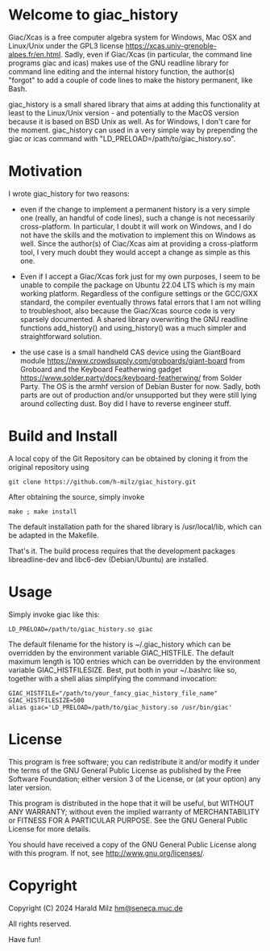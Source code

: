 Welcome to giac_history
=======================

Giac/Xcas is a free computer algebra system for Windows, Mac OSX and Linux/Unix under the GPL3 license <https://xcas.univ-grenoble-alpes.fr/en.html>. Sadly, even if Giac/Xcas (in particular, the command line programs giac and icas) makes use of the GNU readline library for command line editing and the internal history function, the author(s) "forgot" to add a couple of code lines to make the history permanent, like Bash. 

giac\_history is a small shared library that aims at adding this functionality at least to the Linux/Unix version - and potentially to the MacOS version because it is based on BSD Unix as well. As for Windows, I don't care for the moment. giac\_history can used in a very simple way by prepending the giac or icas command with "LD_PRELOAD=/path/to/giac\_history.so". 


Motivation
==========

I wrote giac\_history for two reasons: 

* even if the change to implement a permanent history is a very simple one (really, an handful of code lines), such a change is not necessarily cross-platform. In particular, I doubt it will work on Windows, and I do not have the skills and the motivation to implement this on Windows as well. Since the author(s) of Ciac/Xcas aim at providing a cross-platform tool, I very much doubt they would accept a change as simple as this one. 

* Even if I accept a Giac/Xcas fork just for my own purposes, I seem to be unable to compile the package on Ubuntu 22.04 LTS which is my main working platform. Regardless of the configure settings or the GCC/GXX standard, the compiler eventually throws fatal errors that I am not willing to troubleshoot, also because the Giac/Xcas source code is very sparsely documented. A shared library overwriting the GNU readline functions add\_history() and using\_history() was a much simpler and straightforward solution. 

* the use case is a small handheld CAS device using the GiantBoard module <https://www.crowdsupply.com/groboards/giant-board> from Groboard and the Keyboard Featherwing gadget <https://www.solder.party/docs/keyboard-featherwing/> from Solder Party. The OS is the armhf version of Debian Buster for now. Sadly, both parts are out of production and/or unsupported but they were still lying around collecting dust. Boy did I have to reverse engineer stuff. 



Build and Install
=================

A local copy of the Git Repository can be obtained by cloning it from
the original repository using

    git clone https://github.com/h-milz/giac_history.git 

After obtaining the source, simply invoke

    make ; make install

The default installation path for the shared library is /usr/local/lib, which can be adapted in the Makefile.

That's it. The build process requires that the development packages libreadline-dev and libc6-dev (Debian/Ubuntu) are installed. 


Usage
=====

Simply invoke giac like this:

    LD_PRELOAD=/path/to/giac_history.so giac

The default filename for the history is ~/.giac_history which can be overridden by the environment variable GIAC_HISTFILE. The default maximum length is 100 entries which can be overridden by the environment variable GIAC_HISTFILESIZE. Best, put both in your ~/.bashrc like so, together with a shell alias simplifying the command invocation: 

    GIAC_HISTFILE="/path/to/your_fancy_giac_history_file_name"
    GIAC_HISTFILESIZE=500
    alias giac='LD_PRELOAD=/path/to/giac_history.so /usr/bin/giac'




License
=======

This program is free software; you can redistribute it and/or modify
it under the terms of the GNU General Public License as published by
the Free Software Foundation; either version 3 of the License, or
(at your option) any later version.

This program is distributed in the hope that it will be useful,
but WITHOUT ANY WARRANTY; without even the implied warranty of
MERCHANTABILITY or FITNESS FOR A PARTICULAR PURPOSE.  See the
GNU General Public License for more details.

You should have received a copy of the GNU General Public License
along with this program. If not, see <http://www.gnu.org/licenses/>.

Copyright
=========

Copyright (C) 2024 Harald Milz <hm@seneca.muc.de>

All rights reserved.



Have fun! 
